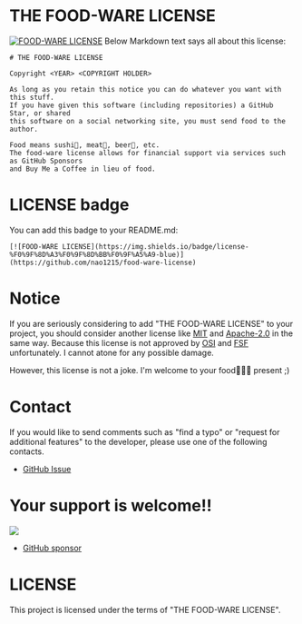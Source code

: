 # THE FOOD-WARE LICENSE
[![FOOD-WARE LICENSE](https://img.shields.io/badge/license-%F0%9F%8D%A3%F0%9F%8D%BB%F0%9F%A5%A9-blue)](https://github.com/nao1215/food-ware-license)
Below Markdown text says all about this license:
```
# THE FOOD-WARE LICENSE

Copyright <YEAR> <COPYRIGHT HOLDER>

As long as you retain this notice you can do whatever you want with this stuff.
If you have given this software (including repositories) a GitHub Star, or shared
this software on a social networking site, you must send food to the author.

Food means sushi🍣, meat🥩, beer🍻, etc.
The food-ware license allows for financial support via services such as GitHub Sponsors
and Buy Me a Coffee in lieu of food.
```

# LICENSE badge
You can add this badge to your README.md:
```
[![FOOD-WARE LICENSE](https://img.shields.io/badge/license-%F0%9F%8D%A3%F0%9F%8D%BB%F0%9F%A5%A9-blue)](https://github.com/nao1215/food-ware-license)
```

# Notice
If you are seriously considering to add "THE FOOD-WARE LICENSE" to your project, you should consider another license like [MIT](https://opensource.org/licenses/MIT) and [Apache-2.0](https://opensource.org/licenses/Apache-2.0) in the same way. Because this license is not approved by [OSI](https://opensource.org/) and [FSF](https://www.fsf.org/) unfortunately. I cannot atone for any possible damage.

However, this license is not a joke. I'm welcome to your food🍣🍻🥩 present ;)

# Contact 
If you would like to send comments such as "find a typo" or "request for additional features" to the developer, please use one of the following contacts.
- [GitHub Issue](https://github.com/nao1215/food-ware-license/issues)

# Your support is welcome!!
<a href="https://www.buymeacoffee.com/nao1215"><img src="https://img.buymeacoffee.com/button-api/?text=Buy me a coffee&emoji=&slug=nao1215&button_colour=FFDD00&font_colour=000000&font_family=Cookie&outline_colour=000000&coffee_colour=ffffff" /></a>

- [GitHub sponsor](https://github.com/sponsors/nao1215)

# LICENSE
This project is licensed under the terms of "THE FOOD-WARE LICENSE".
